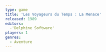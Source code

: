 ```yaml
---
type: game
title: 'Les Voyageurs du Temps : La Menace'
released: 1989
editors: 
  -'Delphine Software'
players: 1
genres:
  - Aventure
---
```

